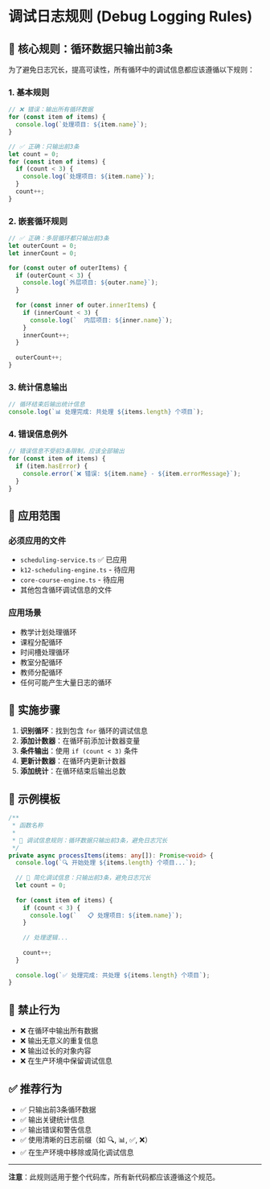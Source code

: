 # 调试日志规则 (Debug Logging Rules)

## 🔧 核心规则：循环数据只输出前3条

为了避免日志冗长，提高可读性，所有循环中的调试信息都应该遵循以下规则：

### 1. 基本规则
```typescript
// ❌ 错误：输出所有循环数据
for (const item of items) {
  console.log(`处理项目: ${item.name}`);
}

// ✅ 正确：只输出前3条
let count = 0;
for (const item of items) {
  if (count < 3) {
    console.log(`处理项目: ${item.name}`);
  }
  count++;
}
```

### 2. 嵌套循环规则
```typescript
// ✅ 正确：多层循环都只输出前3条
let outerCount = 0;
let innerCount = 0;

for (const outer of outerItems) {
  if (outerCount < 3) {
    console.log(`外层项目: ${outer.name}`);
  }
  
  for (const inner of outer.innerItems) {
    if (innerCount < 3) {
      console.log(`  内层项目: ${inner.name}`);
    }
    innerCount++;
  }
  
  outerCount++;
}
```

### 3. 统计信息输出
```typescript
// 循环结束后输出统计信息
console.log(`📊 处理完成: 共处理 ${items.length} 个项目`);
```

### 4. 错误信息例外
```typescript
// 错误信息不受前3条限制，应该全部输出
for (const item of items) {
  if (item.hasError) {
    console.error(`❌ 错误: ${item.name} - ${item.errorMessage}`);
  }
}
```

## 📍 应用范围

### 必须应用的文件
- `scheduling-service.ts` ✅ 已应用
- `k12-scheduling-engine.ts` - 待应用
- `core-course-engine.ts` - 待应用
- 其他包含循环调试信息的文件

### 应用场景
- 教学计划处理循环
- 课程分配循环
- 时间槽处理循环
- 教室分配循环
- 教师分配循环
- 任何可能产生大量日志的循环

## 🎯 实施步骤

1. **识别循环**：找到包含 `for` 循环的调试信息
2. **添加计数器**：在循环前添加计数器变量
3. **条件输出**：使用 `if (count < 3)` 条件
4. **更新计数器**：在循环内更新计数器
5. **添加统计**：在循环结束后输出总数

## 📝 示例模板

```typescript
/**
 * 函数名称
 * 
 * 🔧 调试信息规则：循环数据只输出前3条，避免日志冗长
 */
private async processItems(items: any[]): Promise<void> {
  console.log(`🔍 开始处理 ${items.length} 个项目...`);
  
  // 🔧 简化调试信息：只输出前3条，避免日志冗长
  let count = 0;
  
  for (const item of items) {
    if (count < 3) {
      console.log(`   📋 处理项目: ${item.name}`);
    }
    
    // 处理逻辑...
    
    count++;
  }
  
  console.log(`✅ 处理完成: 共处理 ${items.length} 个项目`);
}
```

## 🚫 禁止行为

- ❌ 在循环中输出所有数据
- ❌ 输出无意义的重复信息
- ❌ 输出过长的对象内容
- ❌ 在生产环境中保留调试信息

## ✅ 推荐行为

- ✅ 只输出前3条循环数据
- ✅ 输出关键统计信息
- ✅ 输出错误和警告信息
- ✅ 使用清晰的日志前缀（如 🔍, 📊, ✅, ❌）
- ✅ 在生产环境中移除或简化调试信息

---

**注意**：此规则适用于整个代码库，所有新代码都应该遵循这个规范。
